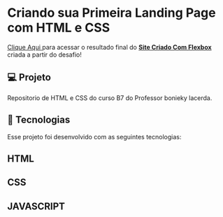 # Criando sua Primeira Landing Page com HTML e CSS
<a href="https://euchristianferreira.github.io/Criando-sua-Primeira-Landing-Page-com-HTML-CSS/" rel="nofollow">Clique Aqui </a>
 para acessar o resultado final do <b><a href="https://euchristianferreira.github.io/Criando-sua-Primeira-Landing-Page-com-HTML-CSS/" rel="nofollow">Site Criado Com Flexbox </a> </b> criada a partir do desafio!


##  💻 Projeto

<p> Repositorio de HTML e CSS do curso B7 do Professor bonieky lacerda. </p>

## 🚀 Tecnologias

<p> Esse projeto foi desenvolvido com as seguintes tecnologias: </p>

## HTML
## CSS
## JAVASCRIPT
